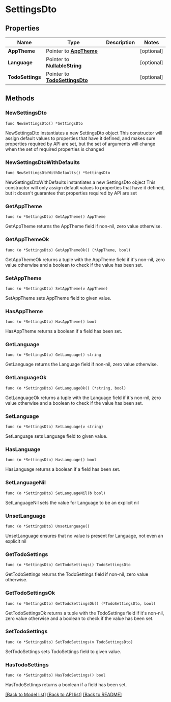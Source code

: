 # SettingsDto

## Properties

Name | Type | Description | Notes
------------ | ------------- | ------------- | -------------
**AppTheme** | Pointer to [**AppTheme**](AppTheme.md) |  | [optional] 
**Language** | Pointer to **NullableString** |  | [optional] 
**TodoSettings** | Pointer to [**TodoSettingsDto**](TodoSettingsDto.md) |  | [optional] 

## Methods

### NewSettingsDto

`func NewSettingsDto() *SettingsDto`

NewSettingsDto instantiates a new SettingsDto object
This constructor will assign default values to properties that have it defined,
and makes sure properties required by API are set, but the set of arguments
will change when the set of required properties is changed

### NewSettingsDtoWithDefaults

`func NewSettingsDtoWithDefaults() *SettingsDto`

NewSettingsDtoWithDefaults instantiates a new SettingsDto object
This constructor will only assign default values to properties that have it defined,
but it doesn't guarantee that properties required by API are set

### GetAppTheme

`func (o *SettingsDto) GetAppTheme() AppTheme`

GetAppTheme returns the AppTheme field if non-nil, zero value otherwise.

### GetAppThemeOk

`func (o *SettingsDto) GetAppThemeOk() (*AppTheme, bool)`

GetAppThemeOk returns a tuple with the AppTheme field if it's non-nil, zero value otherwise
and a boolean to check if the value has been set.

### SetAppTheme

`func (o *SettingsDto) SetAppTheme(v AppTheme)`

SetAppTheme sets AppTheme field to given value.

### HasAppTheme

`func (o *SettingsDto) HasAppTheme() bool`

HasAppTheme returns a boolean if a field has been set.

### GetLanguage

`func (o *SettingsDto) GetLanguage() string`

GetLanguage returns the Language field if non-nil, zero value otherwise.

### GetLanguageOk

`func (o *SettingsDto) GetLanguageOk() (*string, bool)`

GetLanguageOk returns a tuple with the Language field if it's non-nil, zero value otherwise
and a boolean to check if the value has been set.

### SetLanguage

`func (o *SettingsDto) SetLanguage(v string)`

SetLanguage sets Language field to given value.

### HasLanguage

`func (o *SettingsDto) HasLanguage() bool`

HasLanguage returns a boolean if a field has been set.

### SetLanguageNil

`func (o *SettingsDto) SetLanguageNil(b bool)`

 SetLanguageNil sets the value for Language to be an explicit nil

### UnsetLanguage
`func (o *SettingsDto) UnsetLanguage()`

UnsetLanguage ensures that no value is present for Language, not even an explicit nil
### GetTodoSettings

`func (o *SettingsDto) GetTodoSettings() TodoSettingsDto`

GetTodoSettings returns the TodoSettings field if non-nil, zero value otherwise.

### GetTodoSettingsOk

`func (o *SettingsDto) GetTodoSettingsOk() (*TodoSettingsDto, bool)`

GetTodoSettingsOk returns a tuple with the TodoSettings field if it's non-nil, zero value otherwise
and a boolean to check if the value has been set.

### SetTodoSettings

`func (o *SettingsDto) SetTodoSettings(v TodoSettingsDto)`

SetTodoSettings sets TodoSettings field to given value.

### HasTodoSettings

`func (o *SettingsDto) HasTodoSettings() bool`

HasTodoSettings returns a boolean if a field has been set.


[[Back to Model list]](../README.md#documentation-for-models) [[Back to API list]](../README.md#documentation-for-api-endpoints) [[Back to README]](../README.md)


